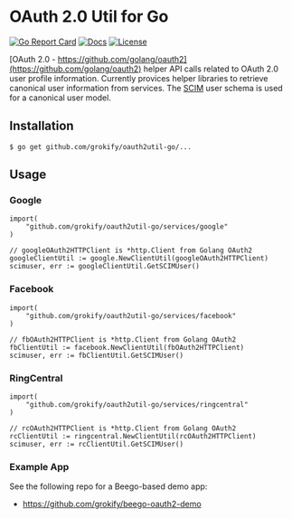# OAuth 2.0 Util for Go

[![Go Report Card][goreport-svg]][goreport-link]
[![Docs][docs-godoc-svg]][docs-godoc-link]
[![License][license-svg]][license-link]

[OAuth 2.0 - https://github.com/golang/oauth2](https://github.com/golang/oauth2) helper API calls related to OAuth 2.0 user profile information. Currently provices helper libraries to retrieve canonical user information from services. The [SCIM](http://www.simplecloud.info/) user schema is used for a canonical user model.

## Installation

```
$ go get github.com/grokify/oauth2util-go/...
```

## Usage

### Google

```golang
import(
	"github.com/grokify/oauth2util-go/services/google"
)

// googleOAuth2HTTPClient is *http.Client from Golang OAuth2
googleClientUtil := google.NewClientUtil(googleOAuth2HTTPClient)
scimuser, err := googleClientUtil.GetSCIMUser()
```

### Facebook

```golang
import(
	"github.com/grokify/oauth2util-go/services/facebook"
)

// fbOAuth2HTTPClient is *http.Client from Golang OAuth2
fbClientUtil := facebook.NewClientUtil(fbOAuth2HTTPClient)
scimuser, err := fbClientUtil.GetSCIMUser()
```

### RingCentral

```golang
import(
	"github.com/grokify/oauth2util-go/services/ringcentral"
)

// rcOAuth2HTTPClient is *http.Client from Golang OAuth2
rcClientUtil := ringcentral.NewClientUtil(rcOAuth2HTTPClient)
scimuser, err := rcClientUtil.GetSCIMUser()
```

### Example App

See the following repo for a Beego-based demo app:

* https://github.com/grokify/beego-oauth2-demo

 [goreport-svg]: https://goreportcard.com/badge/github.com/grokify/oauth2util-go
 [goreport-link]: https://goreportcard.com/report/github.com/grokify/oauth2util-go
 [docs-godoc-svg]: https://img.shields.io/badge/docs-godoc-blue.svg
 [docs-godoc-link]: https://godoc.org/github.com/grokify/oauth2util-go
 [license-svg]: https://img.shields.io/badge/license-MIT-blue.svg
 [license-link]: https://github.com/grokify/oauth2util-go/blob/master/LICENSE.md
